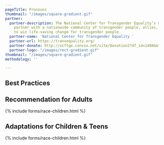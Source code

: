 ```yaml
---
pageTitle: Pronouns
thumbnail: "/images/square-gradient.gif"
partner:
  partner-description: The National Center for Transgender Equality’s mission is to
    partner with a nationwide community of transgender people, allies, and advocates
    to win life-saving change for transgender people.
  partner-name: 'National Center for Transgender Equality '
  partner-url: https://transequality.org/
  partner-donate: http://ncftge.convio.net/site/Donation2?df_id=1480&mfc_pref=T&1480.donation=form1
  partner-logo: "/images/rect-gradient.gif"
thumbnail: "/images/square-gradient.gif"
methodology: ''

---
```

## Best Practices

## Recommendation for Adults

{% include forms/race-children.html %}

## Adaptations for Children & Teens

{% include forms/race-children.html %}